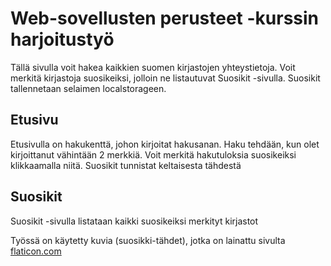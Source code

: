 # Web-sovellusten perusteet -kurssin harjoitustyö
Tällä sivulla voit hakea kaikkien suomen kirjastojen yhteystietoja. Voit merkitä kirjastoja suosikeiksi, jolloin ne listautuvat Suosikit -sivulla. Suosikit tallennetaan selaimen localstorageen.

## Etusivu
Etusivulla on hakukenttä, johon kirjoitat hakusanan. Haku tehdään, kun olet kirjoittanut vähintään 2 merkkiä.
Voit merkitä hakutuloksia suosikeiksi klikkaamalla niitä. Suosikit tunnistat keltaisesta tähdestä

## Suosikit
Suosikit -sivulla listataan kaikki suosikeiksi merkityt kirjastot

Työssä on käytetty kuvia (suosikki-tähdet), jotka on lainattu sivulta [flaticon.com](https://www.flaticon.com/free-icons/favorite)

